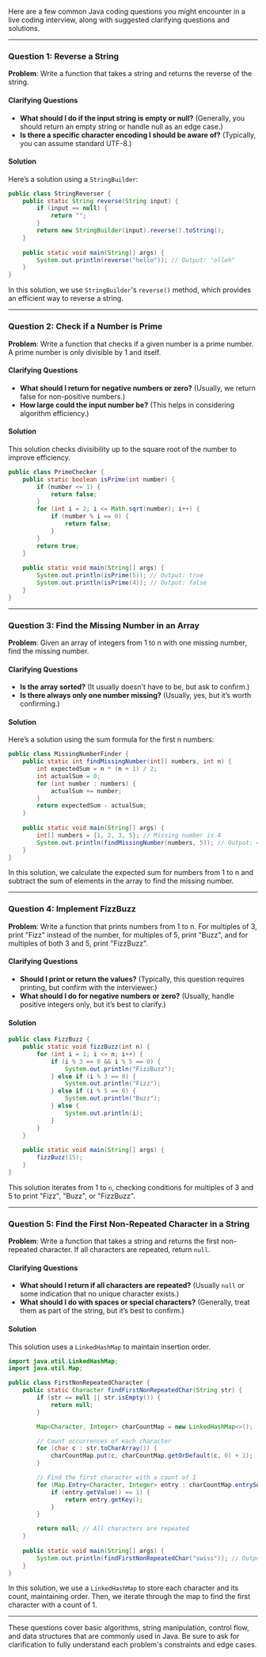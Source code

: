 Here are a few common Java coding questions you might encounter in a live coding interview, along with suggested clarifying questions and solutions.

------

### Question 1: Reverse a String

**Problem**: Write a function that takes a string and returns the reverse of the string.

#### Clarifying Questions

- **What should I do if the input string is empty or null?** (Generally, you should return an empty string or handle null as an edge case.)
- **Is there a specific character encoding I should be aware of?** (Typically, you can assume standard UTF-8.)

#### Solution

Here’s a solution using a `StringBuilder`:

```java
public class StringReverser {
    public static String reverse(String input) {
        if (input == null) {
            return "";
        }
        return new StringBuilder(input).reverse().toString();
    }
    
    public static void main(String[] args) {
        System.out.println(reverse("hello")); // Output: "olleh"
    }
}
```

In this solution, we use `StringBuilder`'s `reverse()` method, which provides an efficient way to reverse a string.

------

### Question 2: Check if a Number is Prime

**Problem**: Write a function that checks if a given number is a prime number. A prime number is only divisible by 1 and itself.

#### Clarifying Questions

- **What should I return for negative numbers or zero?** (Usually, we return false for non-positive numbers.)
- **How large could the input number be?** (This helps in considering algorithm efficiency.)

#### Solution

This solution checks divisibility up to the square root of the number to improve efficiency.

```java
public class PrimeChecker {
    public static boolean isPrime(int number) {
        if (number <= 1) {
            return false;
        }
        for (int i = 2; i <= Math.sqrt(number); i++) {
            if (number % i == 0) {
                return false;
            }
        }
        return true;
    }
    
    public static void main(String[] args) {
        System.out.println(isPrime(5)); // Output: true
        System.out.println(isPrime(4)); // Output: false
    }
}
```

------

### Question 3: Find the Missing Number in an Array

**Problem**: Given an array of integers from 1 to n with one missing number, find the missing number.

#### Clarifying Questions

- **Is the array sorted?** (It usually doesn't have to be, but ask to confirm.)
- **Is there always only one number missing?** (Usually, yes, but it’s worth confirming.)

#### Solution

Here’s a solution using the sum formula for the first n numbers:

```java
public class MissingNumberFinder {
    public static int findMissingNumber(int[] numbers, int n) {
        int expectedSum = n * (n + 1) / 2;
        int actualSum = 0;
        for (int number : numbers) {
            actualSum += number;
        }
        return expectedSum - actualSum;
    }
    
    public static void main(String[] args) {
        int[] numbers = {1, 2, 3, 5}; // Missing number is 4
        System.out.println(findMissingNumber(numbers, 5)); // Output: 4
    }
}
```

In this solution, we calculate the expected sum for numbers from 1 to n and subtract the sum of elements in the array to find the missing number.

------

### Question 4: Implement FizzBuzz

**Problem**: Write a function that prints numbers from 1 to n. For multiples of 3, print "Fizz" instead of the number, for multiples of 5, print "Buzz", and for multiples of both 3 and 5, print "FizzBuzz".

#### Clarifying Questions

- **Should I print or return the values?** (Typically, this question requires printing, but confirm with the interviewer.)
- **What should I do for negative numbers or zero?** (Usually, handle positive integers only, but it’s best to clarify.)

#### Solution

```java
public class FizzBuzz {
    public static void fizzBuzz(int n) {
        for (int i = 1; i <= n; i++) {
            if (i % 3 == 0 && i % 5 == 0) {
                System.out.println("FizzBuzz");
            } else if (i % 3 == 0) {
                System.out.println("Fizz");
            } else if (i % 5 == 0) {
                System.out.println("Buzz");
            } else {
                System.out.println(i);
            }
        }
    }
    
    public static void main(String[] args) {
        fizzBuzz(15);
    }
}
```

This solution iterates from 1 to `n`, checking conditions for multiples of 3 and 5 to print "Fizz", "Buzz", or "FizzBuzz".

------

### Question 5: Find the First Non-Repeated Character in a String

**Problem**: Write a function that takes a string and returns the first non-repeated character. If all characters are repeated, return `null`.

#### Clarifying Questions

- **What should I return if all characters are repeated?** (Usually `null` or some indication that no unique character exists.)
- **What should I do with spaces or special characters?** (Generally, treat them as part of the string, but it’s best to confirm.)

#### Solution

This solution uses a `LinkedHashMap` to maintain insertion order.

```java
import java.util.LinkedHashMap;
import java.util.Map;

public class FirstNonRepeatedCharacter {
    public static Character findFirstNonRepeatedChar(String str) {
        if (str == null || str.isEmpty()) {
            return null;
        }

        Map<Character, Integer> charCountMap = new LinkedHashMap<>();

        // Count occurrences of each character
        for (char c : str.toCharArray()) {
            charCountMap.put(c, charCountMap.getOrDefault(c, 0) + 1);
        }

        // Find the first character with a count of 1
        for (Map.Entry<Character, Integer> entry : charCountMap.entrySet()) {
            if (entry.getValue() == 1) {
                return entry.getKey();
            }
        }

        return null; // All characters are repeated
    }
    
    public static void main(String[] args) {
        System.out.println(findFirstNonRepeatedChar("swiss")); // Output: "w"
    }
}
```

In this solution, we use a `LinkedHashMap` to store each character and its count, maintaining order. Then, we iterate through the map to find the first character with a count of 1.

------

These questions cover basic algorithms, string manipulation, control flow, and data structures that are commonly used in Java. Be sure to ask for clarification to fully understand each problem's constraints and edge cases.
